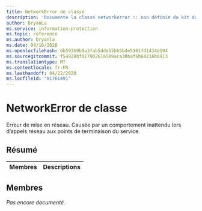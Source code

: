```yaml
---
title: NetworkError de classe
description: 'Documente la classe networkerror :: non définie du kit de développement logiciel (SDK) Microsoft Information Protection (MIP).'
author: BryanLa
ms.service: information-protection
ms.topic: reference
ms.author: bryanla
ms.date: 04/16/2020
ms.openlocfilehash: db593b9b9a3fab5dde55bb5b4e5161fd1434e194
ms.sourcegitcommit: f54920bf017902616589aca30baf6b64216b6913
ms.translationtype: MT
ms.contentlocale: fr-FR
ms.lasthandoff: 04/22/2020
ms.locfileid: "81761491"
---
```

# <a name="class-networkerror"></a>NetworkError de classe 
Erreur de mise en réseau. Causée par un comportement inattendu lors d’appels réseau aux points de terminaison du service.
  
## <a name="summary"></a>Résumé
 Membres                        | Descriptions                                
--------------------------------|---------------------------------------------
  
## <a name="members"></a>Membres
_Pas encore documenté._
